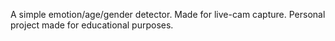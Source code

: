 A simple emotion/age/gender detector. Made for live-cam capture. Personal project made for educational purposes.
